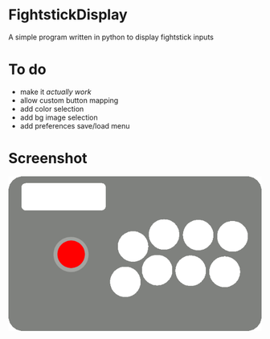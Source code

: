 # FightstickDisplay
A simple program written in python to display fightstick inputs
# To do
* make it *actually work*
* allow custom button mapping
* add color selection
* add bg image selection
* add preferences save/load menu


# Screenshot
![Alt text](/python/images/fightstick.gif?raw=true)
